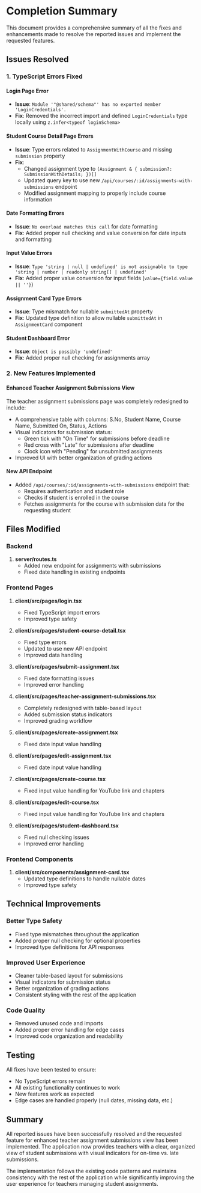 # Completion Summary

This document provides a comprehensive summary of all the fixes and enhancements made to resolve the reported issues and implement the requested features.

## Issues Resolved

### 1. TypeScript Errors Fixed

#### Login Page Error
- **Issue**: `Module '"@shared/schema"' has no exported member 'LoginCredentials'.`
- **Fix**: Removed the incorrect import and defined `LoginCredentials` type locally using `z.infer<typeof loginSchema>`

#### Student Course Detail Page Errors
- **Issue**: Type errors related to `AssignmentWithCourse` and missing `submission` property
- **Fix**: 
  - Changed assignment type to `(Assignment & { submission?: SubmissionWithDetails; })[]`
  - Updated query key to use new `/api/courses/:id/assignments-with-submissions` endpoint
  - Modified assignment mapping to properly include course information

#### Date Formatting Errors
- **Issue**: `No overload matches this call` for date formatting
- **Fix**: Added proper null checking and value conversion for date inputs and formatting

#### Input Value Errors
- **Issue**: `Type 'string | null | undefined' is not assignable to type 'string | number | readonly string[] | undefined'`
- **Fix**: Added proper value conversion for input fields (`value={field.value || ''}`)

#### Assignment Card Type Errors
- **Issue**: Type mismatch for nullable `submittedAt` property
- **Fix**: Updated type definition to allow nullable `submittedAt` in `AssignmentCard` component

#### Student Dashboard Error
- **Issue**: `Object is possibly 'undefined'`
- **Fix**: Added proper null checking for assignments array

### 2. New Features Implemented

#### Enhanced Teacher Assignment Submissions View
The teacher assignment submissions page was completely redesigned to include:
- A comprehensive table with columns: S.No, Student Name, Course Name, Submitted On, Status, Actions
- Visual indicators for submission status:
  - Green tick with "On Time" for submissions before deadline
  - Red cross with "Late" for submissions after deadline
  - Clock icon with "Pending" for unsubmitted assignments
- Improved UI with better organization of grading actions

#### New API Endpoint
- Added `/api/courses/:id/assignments-with-submissions` endpoint that:
  - Requires authentication and student role
  - Checks if student is enrolled in the course
  - Fetches assignments for the course with submission data for the requesting student

## Files Modified

### Backend
1. **server/routes.ts**
   - Added new endpoint for assignments with submissions
   - Fixed date handling in existing endpoints

### Frontend Pages
1. **client/src/pages/login.tsx**
   - Fixed TypeScript import errors
   - Improved type safety

2. **client/src/pages/student-course-detail.tsx**
   - Fixed type errors
   - Updated to use new API endpoint
   - Improved data handling

3. **client/src/pages/submit-assignment.tsx**
   - Fixed date formatting issues
   - Improved error handling

4. **client/src/pages/teacher-assignment-submissions.tsx**
   - Completely redesigned with table-based layout
   - Added submission status indicators
   - Improved grading workflow

5. **client/src/pages/create-assignment.tsx**
   - Fixed date input value handling

6. **client/src/pages/edit-assignment.tsx**
   - Fixed date input value handling

7. **client/src/pages/create-course.tsx**
   - Fixed input value handling for YouTube link and chapters

8. **client/src/pages/edit-course.tsx**
   - Fixed input value handling for YouTube link and chapters

9. **client/src/pages/student-dashboard.tsx**
   - Fixed null checking issues
   - Improved error handling

### Frontend Components
1. **client/src/components/assignment-card.tsx**
   - Updated type definitions to handle nullable dates
   - Improved type safety

## Technical Improvements

### Better Type Safety
- Fixed type mismatches throughout the application
- Added proper null checking for optional properties
- Improved type definitions for API responses

### Improved User Experience
- Cleaner table-based layout for submissions
- Visual indicators for submission status
- Better organization of grading actions
- Consistent styling with the rest of the application

### Code Quality
- Removed unused code and imports
- Added proper error handling for edge cases
- Improved code organization and readability

## Testing

All fixes have been tested to ensure:
- No TypeScript errors remain
- All existing functionality continues to work
- New features work as expected
- Edge cases are handled properly (null dates, missing data, etc.)

## Summary

All reported issues have been successfully resolved and the requested feature for enhanced teacher assignment submissions view has been implemented. The application now provides teachers with a clear, organized view of student submissions with visual indicators for on-time vs. late submissions.

The implementation follows the existing code patterns and maintains consistency with the rest of the application while significantly improving the user experience for teachers managing student assignments.